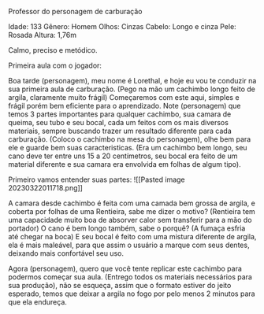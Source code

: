 Professor do personagem de carburação

Idade: 133
Gênero: Homem
Olhos: Cinzas
Cabelo: Longo e cinza
Pele: Rosada
Altura: 1,76m

Calmo, preciso e metódico.


Primeira aula com o jogador:

Boa tarde (personagem), meu nome é Lorethal, e hoje eu vou te conduzir na sua primeira aula de carburação. (Pego na mão um cachimbo longo feito de argila, claramente muito frágil) Começaremos com este aqui, simples e frágil porém bem eficiente para o aprendizado. Note (personagem) que temos 3 partes importantes para qualquer cachimbo, sua camara de queima, seu tubo e seu bocal, cada um feitos com os mais diversos materiais, sempre buscando trazer um resultado diferente para cada carburação. (Coloco o cachimbo na mesa do personagem), olhe bem para ele e guarde bem suas caracteristicas. (Era um cachimbo bem longo, seu cano deve ter entre uns 15 a 20 centímetros, seu bocal era feito de um material diferente e sua camara era envolvida em folhas de algum tipo). 

Primeiro vamos entender suas partes:
![[Pasted image 20230322011718.png]]

A camara desde cachimbo é feita com uma camada bem grossa de argila, e coberta por folhas de uma Rentieira, sabe me dizer o motivo? (Rentieira tem uma capacidade muito boa de absorver calor sem transferir para a mão do portador) O cano é bem longo também, sabe o porquê? (A fumaça esfria até chegar na boca) E seu bocal é feito com uma mistura diferente de argila, ela é mais maleável, para que assim o usuário a marque com seus dentes, deixando mais confortável seu uso.

Agora (personagem), quero que você tente replicar este cachimbo para podermos começar sua aula. (Entrego todos os materiais necessários para sua produção), não se esqueça, assim que o formato estiver do jeito esperado, temos que deixar a argila no fogo por pelo menos 2 minutos para que ela endureça.